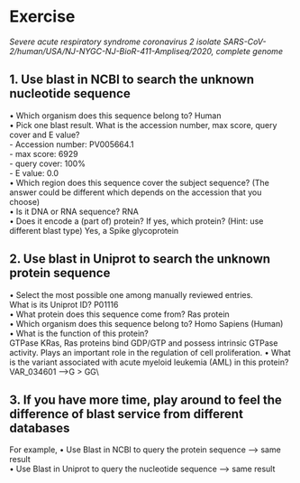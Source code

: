 # Exercise
*Severe acute respiratory syndrome coronavirus 2 isolate SARS-CoV-2/human/USA/NJ-NYGC-NJ-BioR-411-Ampliseq/2020, complete genome*
## 1. Use blast in NCBI to search the unknown nucleotide sequence 
 • Which organism does this sequence belong to? Human\
 • Pick one blast result. What is the accession number, max score, query cover and E value? \
    - Accession number: PV005664.1 \
    - max score: 6929 \
    - query cover: 100% \
    - E value: 0.0 \
 • Which region does this sequence cover the subject sequence? (The answer could be different which depends on the accession that you choose) \
 • Is it DNA or RNA sequence? RNA \
 • Does it encode a (part of) protein? If yes, which protein? (Hint: use different blast type)
Yes, a Spike glycoprotein 

## 2. Use blast in Uniprot to search the unknown protein sequence
 • Select the most possible one among manually reviewed entries. \
 What is its Uniprot ID? P01116\
• What protein does this sequence come from? Ras protein\
• Which organism does this sequence belong to?  Homo Sapiens (Human)\
• What is the function of this protein?\
GTPase KRas, Ras proteins bind GDP/GTP and possess intrinsic GTPase activity. Plays an important role in the regulation of cell proliferation.
 • What is the variant associated with acute myeloid leukemia (AML) in this protein?\
 VAR_034601 -->G > GG\
## 3. If you have more time, play around to feel the difference of blast service from different databases 
For example,
 • Use Blast in NCBI to query the protein sequence --> same result \
 • Use Blast in Uniprot to query the nucleotide sequence --> same result

